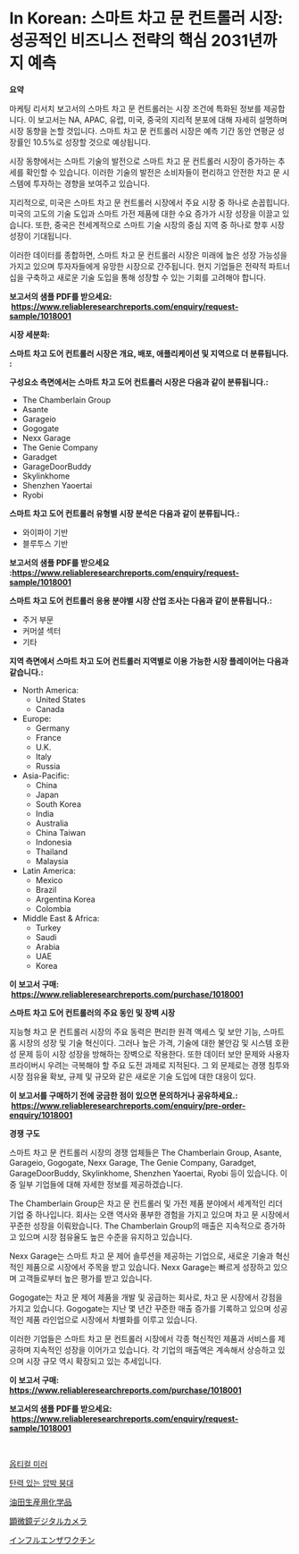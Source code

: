 <p><h1>In Korean: 스마트 차고 문 컨트롤러 시장: 성공적인 비즈니스 전략의 핵심 2031년까지 예측</h1></p><p><strong>요약</strong></p>
<p><p>마케팅 리서치 보고서의 스마트 차고 문 컨트롤러는 시장 조건에 특화된 정보를 제공합니다. 이 보고서는 NA, APAC, 유럽, 미국, 중국의 지리적 분포에 대해 자세히 설명하며 시장 동향을 논할 것입니다. 스마트 차고 문 컨트롤러 시장은 예측 기간 동안 연평균 성장률인 10.5%로 성장할 것으로 예상됩니다. </p><p>시장 동향에서는 스마트 기술의 발전으로 스마트 차고 문 컨트롤러 시장이 증가하는 추세를 확인할 수 있습니다. 이러한 기술의 발전은 소비자들이 편리하고 안전한 차고 문 시스템에 투자하는 경향을 보여주고 있습니다. </p><p>지리적으로, 미국은 스마트 차고 문 컨트롤러 시장에서 주요 시장 중 하나로 손꼽힙니다. 미국의 고도의 기술 도입과 스마트 가전 제품에 대한 수요 증가가 시장 성장을 이끌고 있습니다. 또한, 중국은 전세계적으로 스마트 기술 시장의 중심 지역 중 하나로 향후 시장 성장이 기대됩니다.</p><p>이러한 데이터를 종합하면, 스마트 차고 문 컨트롤러 시장은 미래에 높은 성장 가능성을 가지고 있으며 투자자들에게 유망한 시장으로 간주됩니다. 현지 기업들은 전략적 파트너십을 구축하고 새로운 기술 도입을 통해 성장할 수 있는 기회를 고려해야 합니다.</p></p>
<p><strong>보고서의 샘플 PDF를 받으세요: &nbsp;<a href="https://www.reliableresearchreports.com/enquiry/request-sample/1018001">https://www.reliableresearchreports.com/enquiry/request-sample/1018001</a></strong></p>
<p><strong>시장 세분화:</strong></p>
<p><strong> 스마트 차고 도어 컨트롤러 시장은 개요, 배포, 애플리케이션 및 지역으로 더 분류됩니다. :</strong></p>
<p><strong>구성요소 측면에서는 스마트 차고 도어 컨트롤러 시장은 다음과 같이 분류됩니다.:</strong></p>
<p><ul><li>The Chamberlain Group</li><li>Asante</li><li>Garageio</li><li>Gogogate</li><li>Nexx Garage</li><li>The Genie Company</li><li>Garadget</li><li>GarageDoorBuddy</li><li>Skylinkhome</li><li>Shenzhen Yaoertai</li><li>Ryobi</li></ul></p>
<p><strong> 스마트 차고 도어 컨트롤러 유형별 시장 분석은 다음과 같이 분류됩니다.:</strong></p>
<p><ul><li>와이파이 기반</li><li>블루투스 기반</li></ul></p>
<p><strong>보고서의 샘플 PDF를 받으세요 :<a href="https://www.reliableresearchreports.com/enquiry/request-sample/1018001">https://www.reliableresearchreports.com/enquiry/request-sample/1018001</a></strong></p>
<p><strong> 스마트 차고 도어 컨트롤러 응용 분야별 시장 산업 조사는 다음과 같이 분류됩니다.:</strong></p>
<p><ul><li>주거 부문</li><li>커머셜 섹터</li><li>기타</li></ul></p>
<p><strong>지역 측면에서 스마트 차고 도어 컨트롤러 지역별로 이용 가능한 시장 플레이어는 다음과 같습니다.:</strong></p>
<p><ul>
    <li>
        North America:
        <ul>
            <li>United States</li>
            <li>Canada</li>
        </ul>
    </li>
    <li>
        Europe:
        <ul>
            <li>Germany</li>
            <li>France</li>
            <li>U.K.</li>
            <li>Italy</li>
            <li>Russia</li>
        </ul>
    </li>
    <li>
        Asia-Pacific:
        <ul>
            <li>China</li>
            <li>Japan</li>
            <li>South Korea</li>
            <li>India</li>
            <li>Australia</li>
            <li>China Taiwan</li>
            <li>Indonesia</li>
            <li>Thailand</li>
            <li>Malaysia</li>
        </ul>
    </li>
    <li>
        Latin America:
        <ul>
            <li>Mexico</li>
            <li>Brazil</li>
            <li>Argentina Korea</li>
            <li>Colombia</li>
        </ul>
    </li>
    <li>
        Middle East & Africa:
        <ul>
            <li>Turkey</li>
            <li>Saudi</li>
            <li>Arabia</li>
            <li>UAE</li>
            <li>Korea</li>
        </ul>
    </li>
    </ul></p>
<p><strong>이 보고서 구매: &nbsp;<a href="https://www.reliableresearchreports.com/purchase/1018001">https://www.reliableresearchreports.com/purchase/1018001</a></strong></p>
<p><strong>스마트 차고 도어 컨트롤러의 주요 동인 및 장벽 시장</strong></p>
<p><p>지능형 차고 문 컨트롤러 시장의 주요 동력은 편리한 원격 액세스 및 보안 기능, 스마트 홈 시장의 성장 및 기술 혁신이다. 그러나 높은 가격, 기술에 대한 불안감 및 시스템 호환성 문제 등이 시장 성장을 방해하는 장벽으로 작용한다. 또한 데이터 보안 문제와 사용자 프라이버시 우려는 극복해야 할 주요 도전 과제로 지적된다. 그 외 문제로는 경쟁 침투와 시장 점유율 확보, 규제 및 규모와 같은 새로운 기술 도입에 대한 대응이 있다.</p></p>
<p><strong>이 보고서를 구매하기 전에 궁금한 점이 있으면 문의하거나 공유하세요.: &nbsp;<a href="https://www.reliableresearchreports.com/enquiry/pre-order-enquiry/1018001">https://www.reliableresearchreports.com/enquiry/pre-order-enquiry/1018001</a></strong></p>
<p><strong>경쟁 구도</strong></p>
<p><p>스마트 차고 문 컨트롤러 시장의 경쟁 업체들은 The Chamberlain Group, Asante, Garageio, Gogogate, Nexx Garage, The Genie Company, Garadget, GarageDoorBuddy, Skylinkhome, Shenzhen Yaoertai, Ryobi 등이 있습니다. 이 중 일부 기업들에 대해 자세한 정보를 제공하겠습니다.</p><p>The Chamberlain Group은 차고 문 컨트롤러 및 가전 제품 분야에서 세계적인 리더 기업 중 하나입니다. 회사는 오랜 역사와 풍부한 경험을 가지고 있으며 차고 문 시장에서 꾸준한 성장을 이뤄왔습니다. The Chamberlain Group의 매출은 지속적으로 증가하고 있으며 시장 점유율도 높은 수준을 유지하고 있습니다.</p><p>Nexx Garage는 스마트 차고 문 제어 솔루션을 제공하는 기업으로, 새로운 기술과 혁신적인 제품으로 시장에서 주목을 받고 있습니다. Nexx Garage는 빠르게 성장하고 있으며 고객들로부터 높은 평가를 받고 있습니다.</p><p>Gogogate는 차고 문 제어 제품을 개발 및 공급하는 회사로, 차고 문 시장에서 강점을 가지고 있습니다. Gogogate는 지난 몇 년간 꾸준한 매출 증가를 기록하고 있으며 성공적인 제품 라인업으로 시장에서 차별화를 이루고 있습니다.</p><p>이러한 기업들은 스마트 차고 문 컨트롤러 시장에서 각종 혁신적인 제품과 서비스를 제공하며 지속적인 성장을 이어가고 있습니다. 각 기업의 매출액은 계속해서 상승하고 있으며 시장 규모 역시 확장되고 있는 추세입니다.</p></p>
<p><strong>이 보고서 구매: &nbsp; <a href="https://www.reliableresearchreports.com/purchase/1018001">https://www.reliableresearchreports.com/purchase/1018001</a></strong></p>
<p><strong>보고서의 샘플 PDF를 받으세요: &nbsp;<a href="https://www.reliableresearchreports.com/enquiry/request-sample/1018001">https://www.reliableresearchreports.com/enquiry/request-sample/1018001</a></strong><strong></strong></p>
<p>&nbsp;</p>
<p><p><a href="https://medium.com/@juliastanley2022/%EA%B4%91%ED%95%99-%EA%B1%B0%EC%9A%B8-%EC%8B%9C%EC%9E%A5-%EB%8F%99%ED%96%A5-%EB%B0%8F-%EC%8B%9C%EC%9E%A5-%EB%B6%84%EC%84%9D%EC%9D%80-2024%EB%85%84%EB%B6%80%ED%84%B0-2031%EB%85%84%EA%B9%8C%EC%A7%80-%EC%98%88%EC%83%81%EB%90%A9%EB%8B%88%EB%8B%A4-c30f7c8a375e">옵티컬 미러</a></p><p><a href="https://medium.com/@hugofirst44/%EC%8B%A0%EC%B6%95%EC%84%B1-%EC%95%95%EB%B0%95%EB%B6%95%EB%8C%80-%EC%8B%9C%EC%9E%A5%EC%9D%80-%EC%8B%9C%EC%9E%A5-%EC%A0%90%EC%9C%A0%EC%9C%A8-%ED%81%AC%EA%B8%B0-%EB%B0%8F-2031%EB%85%84%EA%B9%8C%EC%A7%80-%EC%98%88%EC%83%81%EB%90%9C-%EC%98%88%EC%B8%A1%EC%97%90-%EC%A7%91%EC%A4%91%ED%95%A9%EB%8B%88%EB%8B%A4-59dde3e3090f">탄력 있는 압박 붕대</a></p><p><a href="https://medium.com/@raymanta28/%E3%82%AA%E3%82%A4%E3%83%AB%E3%83%95%E3%82%A3%E3%83%BC%E3%83%AB%E3%83%89%E7%94%9F%E7%94%A3%E5%8C%96%E5%AD%A6%E5%93%81%E5%B8%82%E5%A0%B4%E3%81%AE%E8%A6%8F%E6%A8%A1%E3%81%A8%E5%B8%82%E5%A0%B4%E5%8B%95%E5%90%91-%E5%AE%8C%E5%85%A8%E3%81%AA%E7%94%A3%E6%A5%AD%E6%A6%82%E8%A6%81-2024%E5%B9%B4%E3%81%8B%E3%82%892031%E5%B9%B4%E3%81%BE%E3%81%A7-75a2f0b6bd39">油田生産用化学品</a></p><p><a href="https://medium.com/@luckeycorbin/%E3%83%9E%E3%82%A4%E3%82%AF%E3%83%AD%E3%82%B9%E3%82%B3%E3%83%BC%E3%83%97%E3%83%87%E3%82%B8%E3%82%BF%E3%83%AB%E3%82%AB%E3%83%A1%E3%83%A9%E5%B8%82%E5%A0%B4-%E5%B8%82%E5%A0%B4%E3%82%B7%E3%82%A7%E3%82%A2-%E5%B8%82%E5%A0%B4%E3%83%88%E3%83%AC%E3%83%B3%E3%83%89-%E5%B0%86%E6%9D%A5%E3%81%AE%E6%88%90%E9%95%B7%E3%82%92%E6%8E%A2%E3%82%8B-c5c567515524">顕微鏡デジタルカメラ</a></p><p><a href="https://github.com/SarahFahey88/Market-Research-Report-List-1/blob/main/500321817260.md">インフルエンザワクチン</a></p></p>